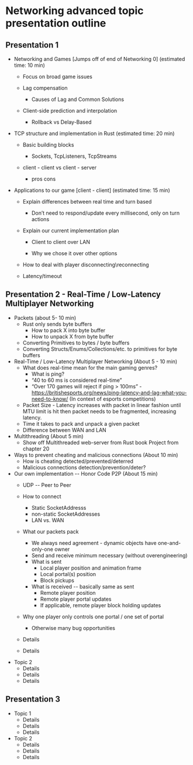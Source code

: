 # Networking advanced topic presentation outline

## Presentation 1

* Networking and Games [Jumps off of end of Networking 0]  (estimated time: 10 min)

	* Focus on broad game issues

	* Lag compensation

		* Causes of Lag and Common Solutions

	* Client-side prediction and interpolation

		* Rollback vs Delay-Based

* TCP structure and implementation in Rust  (estimated time: 20 min)

	* Basic building blocks

		* Sockets, TcpListeners, TcpStreams

	* client - client vs client - server

		* pros cons

* Applications to our game [client - client]  (estimated time: 15 min)

	* Explain differences between real time and turn based

		* Don’t need to respond/update every millisecond, only on turn actions

	* Explain our current implementation plan

		* Client to client over LAN

		* Why we chose it over other options

	* How to deal with player disconnecting\reconnecting

	* Latency/timeout

## Presentation 2 - Real-Time / Low-Latency Multiplayer Networking

* Packets (about 5- 10 min)
	* Rust only sends byte buffers
		* How to pack X into byte buffer
		* How to unpack X from byte buffer
	* Converting Primitives to bytes / byte buffers
	* Converting Structs/Enums/Collections/etc. to primitives for byte buffers
* Real-Time / Low-Latency Multiplayer Networking (About 5 - 10 min)
	* What does real-time mean for the main gaming genres?
		* What is ping?
		* “40 to 60 ms is considered real-time”
		* “Over 170 games will reject if ping > 100ms” - https://britishesports.org/news/ping-latency-and-lag-what-you-need-to-know/ (In context of esports competitions)
	* Packet Size - Latency increases with packet in linear fashion until MTU limit is hit then packet needs to be fragmented, increasing latency.
	* Time it takes to pack and unpack a given packet
	* Difference between WAN and LAN
* Multithreading (About 5 min)
	* Show off Multithreaded web-server from Rust book Project from chapter 20
* Ways to prevent cheating and malicious connections (About 10 min)
	* How is cheating detected/prevented/deterred
	* Malicious connections detection/prevention/deter?
* Our own implementation -- Honor Code P2P (About 15 min)
	* UDP -- Peer to Peer
	* How to connect
		* Static SocketAddresss
		* non-static SocketAddresses
		* LAN vs. WAN
	* What our packets pack
		* We always need agreement - dynamic objects have one-and-only-one owner
		* Send and receive minimum necessary (without overengineering)
		* What is sent
			* Local player position and animation frame
			* Local portal(s) position
			* Block pickups
		* What is received -- basically same as sent
			* Remote player position
			* Remote player portal updates
			* If applicable, remote player block holding updates
	* Why one player only controls one portal / one set of portal
		* Otherwise many bug opportunities


		

			



		

	* Details
	* Details
* Topic 2
	* Details
	* Details
	* Details

## Presentation 3

* Topic 1
	* Details
	* Details
	* Details
* Topic 2
	* Details
	* Details
	* Details

